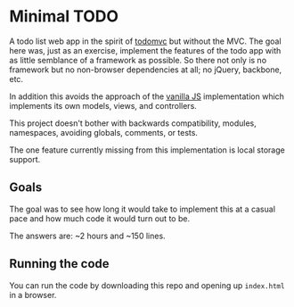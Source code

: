 # Minimal TODO

A todo list web app in the spirit of [todomvc](http://todomvc.com) but without
the MVC. The goal here was, just as an exercise, implement the features of the
todo app with as little semblance of a framework as possible. So there not only
is no framework but no non-browser dependencies at all; no jQuery, backbone, etc.

In addition this avoids the approach of the [vanilla JS](https://github.com/tastejs/todomvc/tree/gh-pages/examples/vanillajs)
implementation which implements its own models, views, and controllers.

This project doesn't bother with backwards compatibility, modules, namespaces,
avoiding globals, comments, or tests.

The one feature currently missing from this implementation is local storage
support.

## Goals

The goal was to see how long it would take to implement this at a casual pace
and how much code it would turn out to be.

The answers are: ~2 hours and ~150 lines.

## Running the code

You can run the code by downloading this repo and opening up `index.html` in a
browser.
